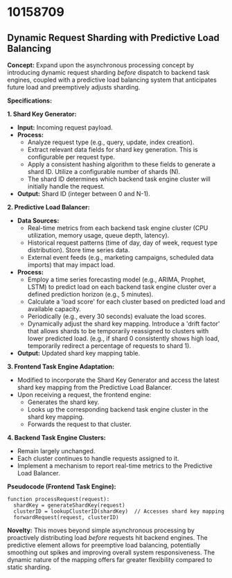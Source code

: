 # 10158709

## Dynamic Request Sharding with Predictive Load Balancing

**Concept:** Expand upon the asynchronous processing concept by introducing dynamic request sharding *before* dispatch to backend task engines, coupled with a predictive load balancing system that anticipates future load and preemptively adjusts sharding.

**Specifications:**

**1. Shard Key Generator:**

*   **Input:** Incoming request payload.
*   **Process:**
    *   Analyze request type (e.g., query, update, index creation).
    *   Extract relevant data fields for shard key generation. This is configurable per request type.
    *   Apply a consistent hashing algorithm to these fields to generate a shard ID.  Utilize a configurable number of shards (N).
    *   The shard ID determines which backend task engine cluster will initially handle the request.
*   **Output:** Shard ID (integer between 0 and N-1).

**2. Predictive Load Balancer:**

*   **Data Sources:**
    *   Real-time metrics from each backend task engine cluster (CPU utilization, memory usage, queue depth, latency).
    *   Historical request patterns (time of day, day of week, request type distribution).  Store time series data.
    *   External event feeds (e.g., marketing campaigns, scheduled data imports) that may impact load.
*   **Process:**
    *   Employ a time series forecasting model (e.g., ARIMA, Prophet, LSTM) to predict load on each backend task engine cluster over a defined prediction horizon (e.g., 5 minutes).
    *   Calculate a 'load score' for each cluster based on predicted load and available capacity.
    *   Periodically (e.g., every 30 seconds) evaluate the load scores.
    *   Dynamically adjust the shard key mapping.  Introduce a 'drift factor' that allows shards to be temporarily reassigned to clusters with lower predicted load.  (e.g., if shard 0 consistently shows high load, temporarily redirect a percentage of requests to shard 1).
*   **Output:** Updated shard key mapping table.

**3. Frontend Task Engine Adaptation:**

*   Modified to incorporate the Shard Key Generator and access the latest shard key mapping from the Predictive Load Balancer.
*   Upon receiving a request, the frontend engine:
    *   Generates the shard key.
    *   Looks up the corresponding backend task engine cluster in the shard key mapping.
    *   Forwards the request to that cluster.

**4. Backend Task Engine Clusters:**

*   Remain largely unchanged.
*   Each cluster continues to handle requests assigned to it.
*   Implement a mechanism to report real-time metrics to the Predictive Load Balancer.

**Pseudocode (Frontend Task Engine):**

```
function processRequest(request):
  shardKey = generateShardKey(request)
  clusterID = lookupClusterID(shardKey)  // Accesses shard key mapping
  forwardRequest(request, clusterID)
```

**Novelty:**  This moves beyond simple asynchronous processing by proactively distributing load *before* requests hit backend engines.  The predictive element allows for preemptive load balancing, potentially smoothing out spikes and improving overall system responsiveness. The dynamic nature of the mapping offers far greater flexibility compared to static sharding.